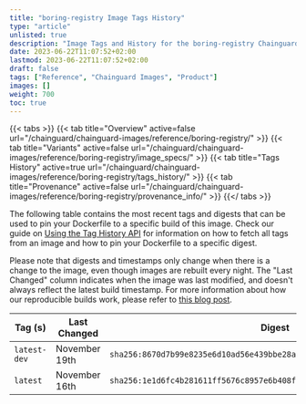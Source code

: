 ```yaml
---
title: "boring-registry Image Tags History"
type: "article"
unlisted: true
description: "Image Tags and History for the boring-registry Chainguard Image"
date: 2023-06-22T11:07:52+02:00
lastmod: 2023-06-22T11:07:52+02:00
draft: false
tags: ["Reference", "Chainguard Images", "Product"]
images: []
weight: 700
toc: true
---
```


{{< tabs >}}
{{< tab title="Overview" active=false url="/chainguard/chainguard-images/reference/boring-registry/" >}}
{{< tab title="Variants" active=false url="/chainguard/chainguard-images/reference/boring-registry/image_specs/" >}}
{{< tab title="Tags History" active=true url="/chainguard/chainguard-images/reference/boring-registry/tags_history/" >}}
{{< tab title="Provenance" active=false url="/chainguard/chainguard-images/reference/boring-registry/provenance_info/" >}}
{{</ tabs >}}

The following table contains the most recent tags and digests that can be used to pin your Dockerfile to a specific build of this image. Check our guide on [Using the Tag History API](/chainguard/chainguard-images/using-the-tag-history-api/) for information on how to fetch all tags from an image and how to pin your Dockerfile to a specific digest.

Please note that digests and timestamps only change when there is a change to the image, even though images are rebuilt every night. The "Last Changed" column indicates when the image was last modified, and doesn't always reflect the latest build timestamp. For more information about how our reproducible builds work, please refer to [this blog post](https://www.chainguard.dev/unchained/reproducing-chainguards-reproducible-image-builds).

| Tag (s)       | Last Changed  | Digest                                                                    |
|---------------|---------------|---------------------------------------------------------------------------|
|  `latest-dev` | November 19th | `sha256:8670d7b99e8235e6d10ad56e439bbe28af5092a47cd3dcfc91a39334654333cd` |
|  `latest`     | November 16th | `sha256:1e1d6fc4b281611ff5676c8957e6b408f747d633dc5c630f526e01cac37b4270` |

